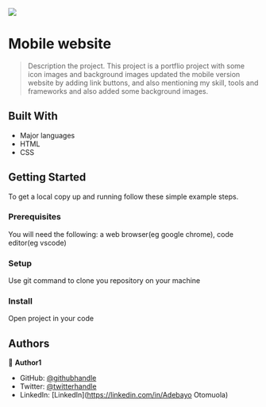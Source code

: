 ![](https://img.shields.io/badge/Microverse-blueviolet)

# Mobile website

> Description the project.
> This project is a portflio project with some icon images and background images
updated the mobile version website by adding link buttons, and also mentioning my skill, tools and frameworks and also added some background images.


## Built With

- Major languages
- HTML
- CSS


## Getting Started

To get a local copy up and running follow these simple example steps.

### Prerequisites

You will need the following: a web browser(eg google chrome), code editor(eg vscode)

### Setup

Use git command to clone you repository on your machine
### Install

Open project in your code


## Authors

👤 **Author1**

- GitHub: [@githubhandle](https://github.com/Adebayo-George)
- Twitter: [@twitterhandle](https://twitter.com/BayoCodes)
- LinkedIn: [LinkedIn](https://linkedin.com/in/Adebayo Otomuola)
